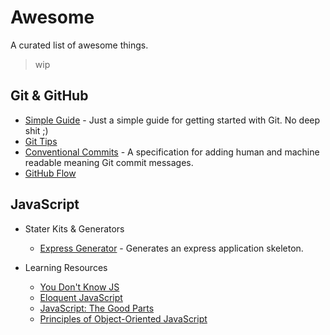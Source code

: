 # Awesome

A curated list of awesome things.

> wip

## Git & GitHub

- [Simple Guide](https://rogerdudler.github.io/git-guide/) - Just a simple guide for getting started with Git. No deep shit ;)
- [Git Tips](https://github.com/git-tips/tips)
- [Conventional Commits](https://www.conventionalcommits.org/en/v1.0.0-beta.4/#summary) - A specification for adding human and machine readable meaning Git commit messages.
- [GitHub Flow](http://scottchacon.com/2011/08/31/github-flow.html)

## JavaScript

- Stater Kits & Generators
	- [Express Generator](https://expressjs.com/en/starter/generator.html) - Generates an express application skeleton.

- Learning Resources
	- [You Don't Know JS](https://github.com/getify/You-Dont-Know-JS)
	- [Eloquent JavaScript](https://eloquentjavascript.net/)
	- [JavaScript: The Good Parts](https://www.oreilly.com/library/view/javascript-the-good/9780596517748/)
	- [Principles of Object-Oriented JavaScript](https://www.oreilly.com/library/view/the-principles-of/9781457185304/)

